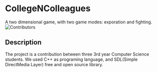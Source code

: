 # CollegeNColleagues
A two dimensional game, with two game modes: exporation and fighting.
![Contributors](https://github.com/Edebala/CollegeNColleagues/graphs/contributors)

## Description
The project is a contribution between three 3rd year Computer Science students.
We used C++ as programing language, and SDL(Simple DirectMedia Layer) free and open source library.

